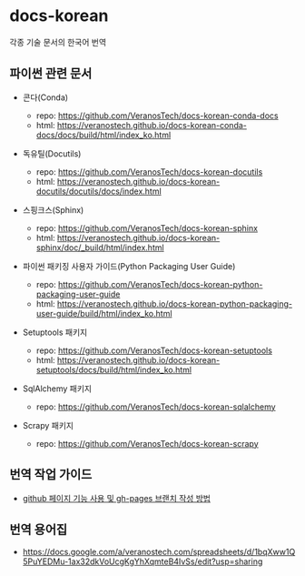 # docs-korean

각종 기술 문서의 한국어 번역

## 파이썬 관련 문서

* 콘다(Conda)

  * repo: https://github.com/VeranosTech/docs-korean-conda-docs
  * html: https://veranostech.github.io/docs-korean-conda-docs/docs/build/html/index_ko.html

* 독유틸(Docutils)

  * repo: https://github.com/VeranosTech/docs-korean-docutils
  * html: https://veranostech.github.io/docs-korean-docutils/docutils/docs/index.html

* 스핑크스(Sphinx)

  * repo: https://github.com/VeranosTech/docs-korean-sphinx
  * html: https://veranostech.github.io/docs-korean-sphinx/doc/_build/html/index.html

* 파이썬 패키징 사용자 가이드(Python Packaging User Guide)

  * repo: https://github.com/VeranosTech/docs-korean-python-packaging-user-guide
  * html: https://veranostech.github.io/docs-korean-python-packaging-user-guide/build/html/index_ko.html

* Setuptools 패키지

  * repo: https://github.com/VeranosTech/docs-korean-setuptools
  * html: https://veranostech.github.io/docs-korean-setuptools/docs/build/html/index_ko.html

* SqlAlchemy 패키지

  * repo: https://github.com/VeranosTech/docs-korean-sqlalchemy

* Scrapy 패키지

  * repo: https://github.com/VeranosTech/docs-korean-scrapy


## 번역 작업 가이드

* [github 페이지 기능 사용 및 gh-pages 브랜치 작성 방법](./gh-branch.rst)


## 번역 용어집

* https://docs.google.com/a/veranostech.com/spreadsheets/d/1bqXww1Q5PuYEDMu-1ax32dkVoUcgKgYhXqmteB4IvSs/edit?usp=sharing
